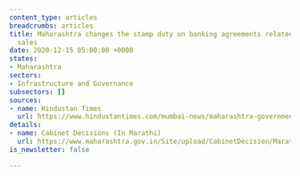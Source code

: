 ```yaml
---
content_type: articles
breadcrumbs: articles
title: Maharashtra changes the stamp duty on banking agreements related to property
  sales
date: 2020-12-15 05:00:00 +0000
states:
- Maharashtra
sectors:
- Infrastructure and Governance
subsectors: []
sources:
- name: Hindustan Times
  url: https://www.hindustantimes.com/mumbai-news/maharashtra-government-changes-stamp-duty-on-property-banking-agreements/story-e23q14HLO8LEizI64Y3hLL.html
details:
- name: Cabinet Decisions (In Marathi)
  url: https://www.maharashtra.gov.in/Site/upload/CabinetDecision/Marathi/09-12-2020%20Cabinet%20Decision%20(Meeting%20No.47).pdf
is_newsletter: false

---
```


